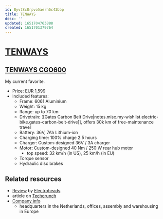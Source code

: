 ```yaml
---
id: 8yvt8c8rpvo5aerh5c43bbp
title: TENWAYS
desc: ''
updated: 1651704763888
created: 1651701379764
---
```

# [TENWAYS](https://www.tenways.com/)

## [TENWAYS CGO600](https://www.tenways.com/products/cgo600)

My current favorite.

- Price: EUR 1,599
- Included features:
    - Frame: 6061 Aluminium
    - Weight: 15 kg
    - Range: up to 70 km
    - Drivetrain: [[Gates Carbon Belt Drive|notes.misc.my-wishlist.electric-bike.gates-carbon-belt-drive]], offers 30k km of free-maintenance travel
    - Battery: 36V, 7Ah Lithium-ion
    - Charging time: 100% charge 2.5 hours
    - Charger: Custom-designed 36V / 3A charger
    - Motor: Custom-designed 40 Nm / 250 W rear hub motor
        - top speed: 32 km/h (in US), 25 km/h (in EU)
    - Torque sensor
    - Hydraulic disc brakes

## Related resources

- [Review](https://www.youtube.com/watch?v=d5gygPVTfOA) by [Electroheads](https://www.youtube.com/channel/UCgrtRCRLtmBzle7rjJxDUsg)
- article on [Techcrunch](https://techcrunch.com/2021/10/28/the-tenways-cgo-600-is-a-very-serviceable-urban-belt-drive-e-bike-great-for-commutes/)
- [Company info](https://www.tenways.com/pages/about-us)
    - headquarters in the Netherlands, offices, assembly and warehousing in Europe